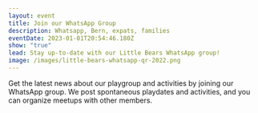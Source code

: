 ```yaml
---
layout: event
title: Join our WhatsApp Group
description: Whatsapp, Bern, expats, families
eventDate: 2023-01-01T20:54:46.180Z
show: "true"
lead: Stay up-to-date with our Little Bears WhatsApp group!
image: /images/little-bears-whatsapp-qr-2022.png
---
```

Get the latest news about our playgroup and activities by joining our WhatsApp group. We post spontaneous playdates and activities, and you can organize meetups with other members.